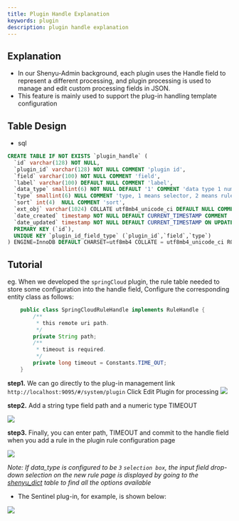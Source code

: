 ```yaml
---
title: Plugin Handle Explanation
keywords: plugin
description: plugin handle explanation
---
```


## Explanation

* In our Shenyu-Admin background, each plugin uses the Handle field to represent a different processing, and plugin processing is used to manage and edit custom processing fields in JSON.
* This feature is mainly used to support the plug-in handling template configuration

## Table Design

* sql
```sql
CREATE TABLE IF NOT EXISTS `plugin_handle` (
  `id` varchar(128) NOT NULL,
  `plugin_id` varchar(128) NOT NULL COMMENT 'plugin id',
  `field` varchar(100) NOT NULL COMMENT 'field',
  `label` varchar(100) DEFAULT NULL COMMENT 'label',
  `data_type` smallint(6) NOT NULL DEFAULT '1' COMMENT 'data type 1 number 2 string 3 select box',
  `type` smallint(6) NULL COMMENT 'type, 1 means selector, 2 means rule',
  `sort` int(4)  NULL COMMENT 'sort',
  `ext_obj` varchar(1024) COLLATE utf8mb4_unicode_ci DEFAULT NULL COMMENT 'extra configuration (json format data)',
  `date_created` timestamp NOT NULL DEFAULT CURRENT_TIMESTAMP COMMENT 'create time',
  `date_updated` timestamp NOT NULL DEFAULT CURRENT_TIMESTAMP ON UPDATE CURRENT_TIMESTAMP COMMENT 'update time',
  PRIMARY KEY (`id`),
  UNIQUE KEY `plugin_id_field_type` (`plugin_id`,`field`,`type`)
) ENGINE=InnoDB DEFAULT CHARSET=utf8mb4 COLLATE = utf8mb4_unicode_ci ROW_FORMAT = Dynamic;
```

## Tutorial

eg. When we developed the `springCloud` plugin, the rule table needed to store some configuration into the handle field,
Configure the corresponding entity class as follows:

```java
    public class SpringCloudRuleHandle implements RuleHandle {
        /**
         * this remote uri path.
         */
        private String path;
        /**
         * timeout is required.
         */
        private long timeout = Constants.TIME_OUT;    
    }
```

**step1.** We can go directly to the plug-in management link  `http://localhost:9095/#/system/plugin` Click Edit Plugin for processing
![](https://yu199195.github.io/images/soul/plugin-manager.png)

**step2.** Add a string type field path and a numeric type TIMEOUT

![](https://yu199195.github.io/images/soul/add-plugin-handle.png)

**step3.** Finally, you can enter path, TIMEOUT and commit to the handle field when you add a rule in the plugin rule configuration page

![](https://yu199195.github.io/images/soul/springcloud-rule-handle.png)

_Note: If data_type is configured to be `3` `selection box`, the input field drop-down selection on the new rule page is displayed by going to the [shenyu_dict](shenyu-dict.md) table to find all the options available_

* The Sentinel plug-in, for example, is shown below:

![](https://yu199195.github.io/images/soul/sentinel-rule-handle.png)
